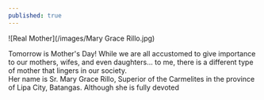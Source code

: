 ```yaml
---
published: true
---
```

![Real Mother](/images/Mary Grace Rillo.jpg)

Tomorrow is Mother's Day! While we are all accustomed to give importance to our mothers, wifes, and even daughters... to me, there is a different type of mother that lingers in our society.   
Her name is Sr. Mary Grace Rillo, Superior of the Carmelites in the province of Lipa City, Batangas. Although she is fully devoted 